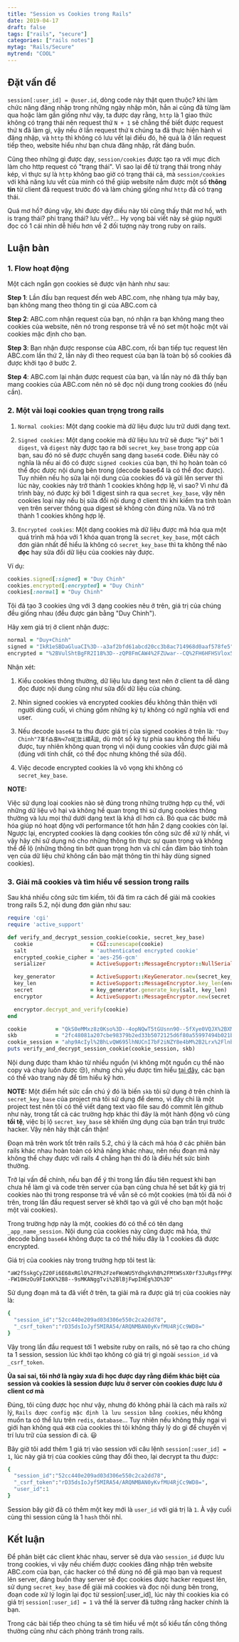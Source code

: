 ```yaml
---
title: "Session vs Cookies trong Rails"
date: 2019-04-17
draft: false
tags: ["rails", "secure"]
categories: ["rails notes"]
mytag: "Rails/Secure"
mytrend: "COOL"
---
```


## Đặt vấn đề
`session[:user_id] = @user.id`, dòng code này thật quen thuộc? khi làm chức năng đăng nhập trong những ngày nhập môn, hẳn ai cũng đã từng làm qua hoặc làm gần giống như vậy, ta được dạy rằng, `http` là 1 giao thức không có trạng thái nên request thứ `N + 1` sẽ chẳng thể biết được request thứ `N` đã làm gì, vậy nếu ở lần request thứ `N` chúng ta đã thực hiện hành vi đăng nhập, và `http` thì không có lưu vết lại điều đó, hệ quả là ở lần request tiếp theo, website hiểu như bạn chưa đăng nhập, rất đáng buồn.  

Cũng theo những gì được dạy, `session/cookies` được tạo ra với mục đích làm cho http request có "trạng thái". Vì sao lại để từ trạng thái trong nháy kép, vì thực sự là `http` không bao giờ có trạng thái cả, mà `session/cookies` với khả năng lưu vết của mình có thể giúp website nắm được một số **thông tin** từ client đã request trước đó và làm chúng giống như `http` đã có trạng thái.   

Quá mơ hồ? đúng vậy, khi được dạy điều này tôi cũng thấy thật mơ hồ, wth is trạng thái? phi trạng thái? lưu vết?... Hy vọng bài viết này sẽ giúp người đọc có 1 cái nhìn dễ hiểu hơn về 2 đối tượng này trong ruby on rails.
## Luận bàn

### 1. Flow hoạt động

Một cách ngắn gọn cookies sẽ được vận hành như sau:

**Step 1**: Lần đầu bạn request đến web ABC.com, nhẹ nhàng tựa mây bay, bạn không mang theo thông tin gì của ABC.com cả

**Step 2**: ABC.com nhận request của bạn, nó nhận ra bạn không mang theo cookies của website, nên nó trong response trả về nó set một hoặc một vài cookies mặc định cho bạn.

**Step 3**: Bạn nhận được response của ABC.com, rồi bạn tiếp tục request lên ABC.com lần thứ 2, lần này đi theo request của bạn là toàn bộ số cookies đã được khởi tạo ở bước 2.

**Step 4**: ABC.com lại nhận được request của bạn, và lần này nó đã thấy bạn mang cookies của ABC.com nên nó sẽ đọc nội dung trong cookies đó (nếu cần).

### 2. Một vài loại cookies quan trọng trong rails

1. `Normal cookies`: Một dạng cookie mà dữ liệu được lưu trữ dưới dạng text.

2. `Signed cookies`: Một dạng cookie mà dữ liệu lưu trữ sẽ được "ký" bởi 1 `digest`, và `digest` này được tạo ra bởi `secret_key_base` trong app của bạn, sau đó nó sẽ được chuyển sang dạng `base64` code. Điều này có nghĩa là nếu ai đó có được `signed cookies` của bạn, thì họ hoàn toàn có thể đọc được nội dung bên trong (decode base64 là có thể đọc được). Tuy nhiên nếu họ sửa lại nội dung của cookies đó và gửi lên server thì lúc này, cookies này trở thành 1 cookies không hợp lệ, vì sao? Vì như đã trình bày, nó được ký bởi 1 digest sinh ra qua `secret_key_base`, vậy nên cookies loại này nếu bị sửa đổi nội dung ở client thì khi kiểm tra tính toàn vẹn trên server thông qua digest sẽ không còn đúng nữa. Và nó trở thành 1 cookies không hợp lệ.

3. `Encrypted cookies`: Một dạng cookies mà dữ liệu được mã hóa qua một quá trình mã hóa với 1 khóa quan trọng là `secret_key_base`, một cách đơn giản nhất để hiểu là không có `secret_key_base` thì ta không thể nào **đọc** hay sửa đổi dữ liệu của cookies này được.

Ví dụ: 

```ruby
cookies.signed[:signed] = "Duy Chinh"
cookies.encrypted[:encrypted] = "Duy Chinh"
cookies[:normal] = "Duy Chinh"

```
Tôi đã tạo 3 cookies ứng với 3 dạng cookies nêu ở trên, giá trị của chúng đều giống nhau (đều được gán bằng "Duy Chinh").

Hãy xem giá trị ở client nhận được:

```ruby
normal = "Duy+Chinh"
signed = "IkR1eSBDaGluaCI%3D--a3af2bfd61abcd20cc3b8ac714968d0aaf578fe5"
encrypted = "%2BVulShtBgFR2I18%3D--zQP8FmCAW4%2FZUwar--CQ%2FH6HFHSVlox5H8QC4CTg%3D%3D"
```

Nhận xét:

1. Kiểu cookies thông thường, dữ liệu lưu dạng text nên ở client ta dễ dàng đọc được nội dung cũng như sửa đổi dữ liệu của chúng.

2. Nhìn signed cookies và encrypted cookies đều không thân thiện với người dùng cuối, vì chúng gồm những ký tự không có ngữ nghĩa với end user.

3. Nếu decode `base64` ta thu được giá trị của signed cookies ở trên là: `"Duy Chinh"7횿f߷횭Ƕч7oƜ뇴i繯Ǟ䀀`, dù một số ký tự phía sau không thể hiểu được, tuy nhiên không quan trọng vì nội dung cookies vẫn được giải mã (đúng với tính chất, có thể đọc nhưng không thể sửa đổi).

4. Việc decode encrypted cookies là vô vọng khi không có `secret_key_base`.

**NOTE:**

Việc sử dụng loại cookies nào sẽ đúng trong những trường hợp cụ thể, với những dữ liệu vô hại và không hề quan trọng thì sử dụng cookies thông thường và lưu mọi thứ dưới dạng text là khả dĩ hơn cả. Bỏ qua các bước mã hóa giúp nó hoạt động với performance tốt hơn hẳn 2 dạng cookies còn lại.   
Ngược lại, encrypted cookies là dạng cookies tốn công sức để xử lý nhất, vì vậy hãy chỉ sử dụng nó cho những thông tin thực sự quan trọng và không thể để lộ (những thông tin bớt quan trọng hơn và chỉ cần đảm bảo tính toàn vẹn của dữ liệu chứ không cần bảo mật thông tin thì hãy dùng signed cookies).

### 3. Giải mã cookies và tìm hiểu về session trong rails

Sau khá nhiều công sức tìm kiếm, tôi đã tìm ra cách để giải mã cookies trong rails 5.2, nội dung đơn giản như sau: 

```ruby
require 'cgi'
require 'active_support'

def verify_and_decrypt_session_cookie(cookie, secret_key_base)
  cookie                  = CGI::unescape(cookie)
  salt                    = 'authenticated encrypted cookie'
  encrypted_cookie_cipher = 'aes-256-gcm'
  serializer              = ActiveSupport::MessageEncryptor::NullSerializer

  key_generator           = ActiveSupport::KeyGenerator.new(secret_key_base, iterations: 1000)
  key_len                 = ActiveSupport::MessageEncryptor.key_len(encrypted_cookie_cipher)
  secret                  = key_generator.generate_key(salt, key_len)
  encryptor               = ActiveSupport::MessageEncryptor.new(secret, cipher: encrypted_cookie_cipher, serializer: serializer)

  encryptor.decrypt_and_verify(cookie)
end

cookie         = "QkS0eMMxz8z0Kso%3D--4opNQwT5tGUsnn90--5fXye0VQJX%2BXMVkUmK69gw%3D%3D"
skb            = "2fc48081a207cbe98379b2ed33b5072125d6f80a55997494b021bde37cec4d9c8f17f90357d6ade926b02a3bc271ccecaf6894af1410d6ef8f6c9b3b0d871fba"
cookie_session = "ahp9AcIyl%2BhLvQW695lhNUCnI7bF2iNZY8e4bM%2B2Lrx%2FlnbVXkYF3nL493dMM7eslFJKAyBNJKZlY5ugZpUuznCxO%2BpNXudnOdQVuDyvVBLxA8gQ4t48Gs%2BqOS7e%2FlSjBedhFKAaoBRdVI06QL8%3D--enarz3Hu%2FZ2n1Ys%2B--YdTghGWd4ZFef9Lf7WM%2FMQ%3D%3D"
puts verify_and_decrypt_session_cookie(cookie_session, skb)

```

Nội dung được tham khảo từ nhiều nguồn (vì không một nguồn cụ thể nào copy và chạy luôn được :unamused:), nhưng chủ yếu được tìm hiểu [tại đây](https://api.rubyonrails.org/classes/ActiveSupport/MessageEncryptor.html), các bạn có thể vào trang này để tìm hiểu kỹ hơn. 

**NOTE:** Một điểm hết sức cần chú ý đó là biến `skb` tôi sử dụng ở trên chính là `secret_key_base` của project mà tôi sử dụng để demo, vì đây chỉ là một project test nên tôi có thể viết dạng text vào file sau đó commit lên github như này, trong tất cả các trường hợp khác thì đây là một hành động vô cùng **tồi tệ**, việc bị lộ `secret_key_base` sẽ khiến ứng dụng của bạn trần trụi trước hacker. Vậy nên hãy thật cẩn thận!

Đoạn mã trên work tốt trên rails 5.2, chú ý là cách mã hóa ở các phiên bản rails khác nhau hoàn toàn có khả năng khác nhau, nên nếu đoạn mã này không thể chạy được với rails 4 chẳng hạn thì đó là điều hết sức bình thường.

Trở lại vấn đề chính, nếu bạn để ý thì trong lần đầu tiên request khi bạn chưa hề làm gì và code trên server của bạn cũng chưa hề set bất kỳ giá trị cookies nào thì trong response trả về vẫn sẽ có một cookies (mà tôi đã nói ở trên, trong lần đầu request server sẽ khởi tạo và gửi về cho bạn một hoặc một vài cookies). 

Trong trường hợp này là một, cookies đó có thể có tên dạng `_app_name_session`. Nội dung của cookies này cũng được mã hóa, thử decode bằng `base64` không được ta có thể hiểu đây là 1 cookies đã được encrypted.

Giá trị của cookies này trong trường hợp tôi test là: 

```
"aW2fSskgCyZ20Fi6E68xRGl0%2FR%2FzeFWoWU5YdhgkVhB%2FMtWSsX0rf3JuRgsfPPgQXjYYNygaRSxRjXAmOcsjohN28JQJnjej0Grfpwx52cZ5qjIRdMfOS9aXdTmedpuJ7T99aObbv75D3dsPtdQ%3D--FW10HzOu9FIoKK%2B8--9sMKANggTvi%2BlBjFwpIHEg%3D%3D"
```

Sử dụng đoạn mã ta đã viết ở trên, ta giải mã ra được giá trị của cookies này là: 

```ruby
{
  "session_id":"52cc440e209ad03d306e550c2ca2dd78",
  "_csrf_token":"rD35dsIoJyf5MIRA54/ARQNMBAN0yKvfMU4RjCc9WD8="
}
```

Vậy trong lần đầu request tới 1 website ruby on rails, nó sẽ tạo ra cho chúng ta 1 session, session lúc khởi tạo không có giá trị gì ngoài `session_id` và `_csrf_token`.   

**Ủa sai sai, tôi nhớ là ngày xưa đi học được dạy rằng điểm khác biệt của session và cookies là session được lưu ở server còn cookies được lưu ở client cơ mà**   

Đúng, tôi cũng được học như vậy, nhưng đó không phải là cách mà rails xử lý, `Rails được config mặc định là lưu session bằng cookies`, nếu không muốn ta có thể lưu trên `redis`, `database`... Tuy nhiên nếu không thấy ngại vì giới hạn không quá `4KB` của cookies thì tôi không thấy lý do gì để chuyển vị trí lưu trữ của session đi cả. :smiley:

Bây giờ tôi add thêm 1 giá trị vào session với câu lệnh `session[:user_id] = 1`, lúc này giá trị của cookies cũng thay đổi theo, lại decrypt ta thu được: 

```ruby
{
  "session_id":"52cc440e209ad03d306e550c2ca2dd78",
  "_csrf_token":"rD35dsIoJyf5MIRA54/ARQNMBAN0yKvfMU4RjCc9WD8=",	
  "user_id":1
}
```

Session bây giờ đã có thêm một key mới là `user_id` với giá trị là `1`. À vậy cuối cùng thì session cũng là 1 `hash` thôi nhỉ. 

## Kết luận

Để phân biệt các client khác nhau, server sẽ dựa vào `session_id` được lưu trong cookies, vì vậy nếu chiếm được cookies đăng nhập trên website ABC.com của bạn, các hacker có thể dùng nó để giả mạo bạn và request lên server, đáng buồn thay server sẽ đọc cookies được hacker request lên, sử dụng `secret_key_base` để giải mã cookies và đọc nội dung bên trong, đoạn code xử lý login lại đọc từ session[:user_id], lúc này thì cookies kia có giá trị `session[:user_id] = 1` và thế là server đã tưởng rằng hacker chính là bạn.  

Trong các bài tiếp theo chúng ta sẽ tìm hiểu về một số kiểu tấn công thông thường cũng như cách phòng tránh trong rails.
